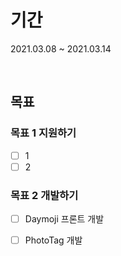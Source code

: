 # 기간
2021.03.08 ~ 2021.03.14

  

## 목표

### 목표 1 지원하기

- [ ] 1
- [ ] 2

### 목표 2 개발하기

- [ ] Daymoji 프론트 개발
- [ ] PhotoTag 개발

